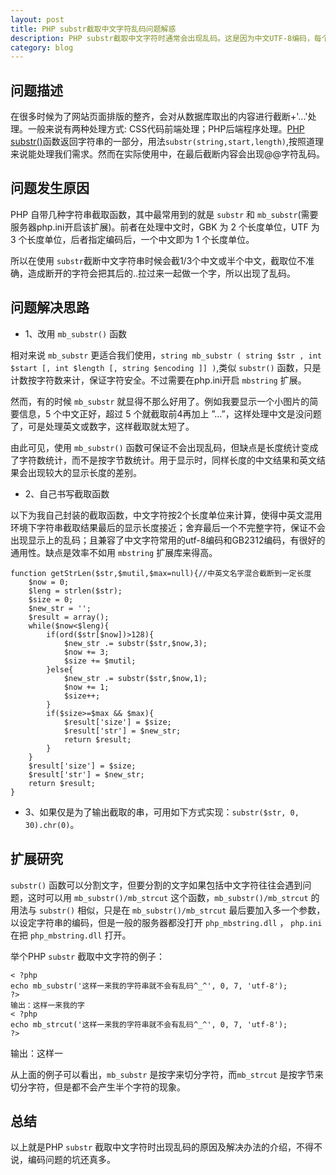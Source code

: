 ```yaml
---
layout: post
title: PHP substr截取中文字符乱码问题解惑
description: PHP substr截取中文字符时通常会出现乱码。这是因为中文UTF-8编码，每个汉字占3字节，而GB2312占2字节，英文占1字节，截取位不准确，造成断开的字符会把其后的内容拉过来一起做一个字，所以出现了乱码。我们可以通过使用mbstring扩展库的mb_substr截取；或者自己书写截取函数等方式来解决这一问题。
category: blog
---
```


## 问题描述

在很多时候为了网站页面排版的整齐，会对从数据库取出的内容进行截断+'...'处理。一般来说有两种处理方式: CSS代码前端处理；PHP后端程序处理。[PHP substr()](http://www.w3school.com.cn/php/func_string_substr.asp)函数返回字符串的一部分，用法`substr(string,start,length)`,按照道理来说能处理我们需求。然而在实际使用中，在最后截断内容会出现@@字符乱码。

## 问题发生原因
PHP 自带几种字符串截取函数，其中最常用到的就是 `substr` 和 `mb_substr`(需要服务器php.ini开启该扩展)。前者在处理中文时，GBK 为 2 个长度单位，UTF 为 3 个长度单位，后者指定编码后，一个中文即为 1 个长度单位。

所以在使用 `substr`截断中文字符串时候会截1/3个中文或半个中文，截取位不准确，造成断开的字符会把其后的..拉过来一起做一个字，所以出现了乱码。


## 问题解决思路

* 1、改用 `mb_substr()` 函数

相对来说 `mb_substr` 更适合我们使用，`string mb_substr ( string $str , int $start [, int $length [, string $encoding ]] )`,类似 `substr()` 函数，只是计数按字符数来计，保证字符安全。不过需要在php.ini开启 `mbstring` 扩展。

然而，有的时候 `mb_substr` 就显得不那么好用了。例如我要显示一个小图片的简要信息，5 个中文正好，超过 5 个就截取前4再加上 ”…”，这样处理中文是没问题了，可是处理英文或数字，这样截取就太短了。

由此可见，使用 `mb_substr()` 函数可保证不会出现乱码，但缺点是长度统计变成了字符数统计，而不是按字节数统计。用于显示时，同样长度的中文结果和英文结果会出现较大的显示长度的差别。

* 2、自己书写截取函数

以下为我自己封装的截取函数，中文字符按2个长度单位来计算，使得中英文混用环境下字符串截取结果最后的显示长度接近；舍弃最后一个不完整字符，保证不会出现显示上的乱码；且兼容了中文字符常用的utf-8编码和GB2312编码，有很好的通用性。缺点是效率不如用 `mbstring` 扩展库来得高。

```
function getStrLen($str,$mutil,$max=null){//中英文名字混合截断到一定长度
	$now = 0;
	$leng = strlen($str);
	$size = 0;
	$new_str = '';
	$result = array();
	while($now<$leng){
		if(ord($str[$now])>128){
			$new_str .= substr($str,$now,3);
			$now += 3;
			$size += $mutil;
		}else{
			$new_str .= substr($str,$now,1);
			$now += 1;
			$size++;
		}
		if($size>=$max && $max){
			$result['size'] = $size;
			$result['str'] = $new_str;
			return $result;
		}
	}
	$result['size'] = $size;
	$result['str'] = $new_str;
	return $result;
}
```

* 3、如果仅是为了输出截取的串，可用如下方式实现：`substr($str, 0, 30).chr(0)`。

## 扩展研究

`substr()` 函数可以分割文字，但要分割的文字如果包括中文字符往往会遇到问题，这时可以用 `mb_substr()/mb_strcut` 这个函数，`mb_substr()/mb_strcut` 的用法与 `substr()` 相似，只是在 `mb_substr()/mb_strcut` 最后要加入多一个参数，以设定字符串的编码，但是一般的服务器都没打开 `php_mbstring.dll` ， `php.ini` 在把 `php_mbstring.dll` 打开。

举个PHP `substr` 截取中文字符的例子：

```
< ?php  
echo mb_substr('这样一来我的字符串就不会有乱码^_^', 0, 7, 'utf-8');  
?> 
输出：这样一来我的字  
< ?php  
echo mb_strcut('这样一来我的字符串就不会有乱码^_^', 0, 7, 'utf-8');  
?> 
```

输出：这样一

从上面的例子可以看出，`mb_substr` 是按字来切分字符，而`mb_strcut` 是按字节来切分字符，但是都不会产生半个字符的现象。

## 总结

以上就是PHP `substr` 截取中文字符时出现乱码的原因及解决办法的介绍，不得不说，编码问题的坑还真多。




